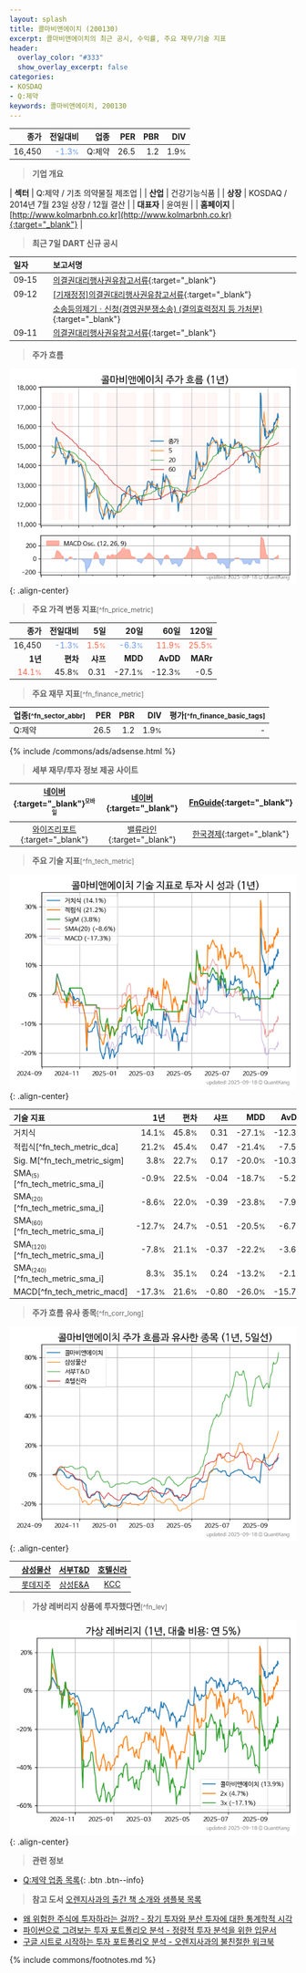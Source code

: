 ```yaml
---
layout: splash
title: 콜마비앤에이치 (200130)
excerpt: 콜마비앤에이치의 최근 공시, 수익률, 주요 재무/기술 지표
header:
  overlay_color: "#333"
  show_overlay_excerpt: false
categories:
- KOSDAQ
- Q:제약
keywords: 콜마비앤에이치, 200130
---
```


| **종가** | **전일대비** | **업종** | **PER** | **PBR** | **DIV** |
| -------: | -----------: | -------: | ------: | ------: | ------: |
| 16,450 | <span style="color: cornflowerblue">-1.3<small>%</small></span> | Q:제약 | 26.5 | 1.2 | 1.9<small>%</small> |

<!-- more -->


> **기업 개요**<a id="company"></a>

| <span style="white-space:nowrap;">**섹터**</span> | Q:제약 / 기초 의약물질 제조업 |
| <span style="white-space:nowrap;">**산업**</span> | 건강기능식품 |
| <span style="white-space:nowrap;">**상장**</span> | KOSDAQ / 2014년 7월 23일 상장 / 12월 결산 |
| <span style="white-space:nowrap;">**대표자**</span> | 윤여원 |
| <span style="white-space:nowrap;">**홈페이지**</span> | [http://www.kolmarbnh.co.kr](http://www.kolmarbnh.co.kr){:target="_blank"} |


> **최근 7일 DART 신규 공시**<a id="dart"></a>

| **일자** |      | **보고서명** |
| :------- | :--- | :----------- |
| 09&#x2011;15 | | [의결권대리행사권유참고서류](https://dart.fss.or.kr/dsaf001/main.do?rcpNo=20250915000361){:target="_blank"} |
| 09&#x2011;12 | | [[기재정정]의결권대리행사권유참고서류](https://dart.fss.or.kr/dsaf001/main.do?rcpNo=20250912000511){:target="_blank"} |
|  | | [소송등의제기ㆍ신청(경영권분쟁소송)              (결의효력정지 등 가처분)](https://dart.fss.or.kr/dsaf001/main.do?rcpNo=20250912900584){:target="_blank"} |
| 09&#x2011;11 | | [의결권대리행사권유참고서류](https://dart.fss.or.kr/dsaf001/main.do?rcpNo=20250911000427){:target="_blank"} |


> **주가 흐름**<a id="price"></a>

![200130](/stock/images/200130.png){: .align-center}


> **주요 가격 변동 지표**<small>[^fn_price_metric]</small>

| **종가** | **전일대비** | **5일** | **20일** | **60일** | **120일** |
| -------: | -----------: | ------: | -------: | -------: | --------: |
| 16,450 | <span style="color: cornflowerblue">-1.3<small>%</small></span> | <span style="color: tomato">1.5<small>%</small></span> | <span style="color: cornflowerblue">-6.3<small>%</small></span> | <span style="color: tomato">11.9<small>%</small></span> | <span style="color: tomato">25.5<small>%</small></span> |
| **1년** | **편차** | **샤프** | **MDD** | **AvDD** | **MARr** |
| <span style="color: tomato">14.1<small>%</small></span> | 45.8<small>%</small> | 0.31 | -27.1<small>%</small> | -12.3<small>%</small> | -0.5 |


> **주요 재무 지표**<small>[^fn_finance_metric]</small>

| **업종**<small>[^fn_sector_abbr]</small> | **PER** | **PBR** | **DIV** | **평가**<small>[^fn_finance_basic_tags]</small> |
| :--------------------------------------- | ------: | ------: | ------: | ----------------------------------------------: |
| Q:제약 | 26.5 | 1.2 | 1.9<small>%</small> | - |



{% include /commons/ads/adsense.html %}

> **세부 재무/투자 정보 제공 사이트**

| [네이버](https://m.stock.naver.com/domestic/stock/200130/finance/summary){:target="_blank"}<sup><small>모바일</small></sup> | [네이버](https://finance.naver.com/item/coinfo.naver?code=200130){:target="_blank"} | [FnGuide](https://comp.fnguide.com/SVO2/ASP/SVD_Invest.asp?gicode=A200130&MenuYn=Y){:target="_blank"} |
| :---: | :---: | :---: |
| [와이즈리포트](https://comp.wisereport.co.kr/company/c1040001.aspx?cmp_cd=200130){:target="_blank"} | [밸류라인](https://www.valueline.co.kr/finance/summary/200130){:target="_blank"} | [한국경제](https://markets.hankyung.com/stock/200130/financial-summary){:target="_blank"} |


> **주요 기술 지표**<small>[^fn_tech_metric]</small>


![200130](/stock/images/200130_tech.png){: .align-center}

| **기술 지표** | **1년** | **편차** | **샤프** | **MDD** | **AvDD** |
| :------------ | ------: | -----------: | -------: | ------: | -------: |
| 거치식 | 14.1<small>%</small> | 45.8<small>%</small> | 0.31 | -27.1<small>%</small> | -12.3<small>%</small> |
| 적립식[^fn_tech_metric_dca] | 21.2<small>%</small> | 45.4<small>%</small> | 0.47 | -21.4<small>%</small> | -7.5<small>%</small> |
| Sig. M[^fn_tech_metric_sigm] | 3.8<small>%</small> | 22.7<small>%</small> | 0.17 | -20.0<small>%</small> | -10.3<small>%</small> |
| SMA<small><sub>(5)</sub></small>[^fn_tech_metric_sma_i] | -0.9<small>%</small> | 22.5<small>%</small> | -0.04 | -18.7<small>%</small> | -5.2<small>%</small> |
| SMA<small><sub>(20)</sub></small>[^fn_tech_metric_sma_i] | -8.6<small>%</small> | 22.0<small>%</small> | -0.39 | -23.8<small>%</small> | -7.9<small>%</small> |
| SMA<small><sub>(60)</sub></small>[^fn_tech_metric_sma_i] | -12.7<small>%</small> | 24.7<small>%</small> | -0.51 | -20.5<small>%</small> | -6.7<small>%</small> |
| SMA<small><sub>(120)</sub></small>[^fn_tech_metric_sma_i] | -7.8<small>%</small> | 21.1<small>%</small> | -0.37 | -22.2<small>%</small> | -3.6<small>%</small> |
| SMA<small><sub>(240)</sub></small>[^fn_tech_metric_sma_i] | 8.3<small>%</small> | 35.1<small>%</small> | 0.24 | -13.2<small>%</small> | -2.1<small>%</small> |
| MACD[^fn_tech_metric_macd] | -17.3<small>%</small> | 21.6<small>%</small> | -0.80 | -26.0<small>%</small> | -15.7<small>%</small> |


> **주가 흐름 유사 종목**<a id="corr"></a><small>[^fn_corr_long]</small>

![200130](/stock/images/200130_corr.png){: .align-center}

|       | [삼성물산](/028260/) | [서부T&D](/006730/) | [호텔신라](/008770/) |
| :---: | :------------------------------------: | :------------------------------------: | :------------------------------------: |
|       | [롯데지주](/004990/) | [삼성E&A](/028050/) | [KCC](/002380/) |


> **가상 레버리지 상품에 투자했다면**<a id="2x"></a><small>[^fn_lev]</small>

![200130](/stock/images/200130_2x.png){: .align-center}


> **관련 정보**

- [Q:제약 업종 목록](/stats/sector/kosdaq_업종_제약_종목/){: .btn .btn--info}

> **참고 도서** [오렌지사과의 출간 책 소개와 샘플북 목록](https://kongdori.tistory.com/691)

- [왜 위험한 주식에 투자하라는 걸까? - 장기 투자와 분산 투자에 대한 통계학적 시각](https://kongdori.tistory.com/421)
- [파이썬으로 그려보는 투자 포트폴리오 분석  - 정량적 투자 분석을 위한 입문서](https://kongdori.tistory.com/643)
- [구글 시트로 시작하는 투자 포트폴리오 분석 - 오렌지사과의 불친절한 워크북](https://kongdori.tistory.com/449)


{% include commons/footnotes.md %}